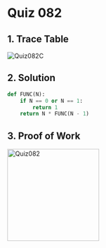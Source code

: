 # Quiz 082

## 1. Trace Table

![Quiz082C](https://github.com/user-attachments/assets/c9520931-9bf9-4845-9843-29d865838124)

## 2. Solution

```.py
def FUNC(N):
    if N == 0 or N == 1:
        return 1
    return N * FUNC(N - 1)
```

## 3. Proof of Work

<img width="209" alt="Quiz082" src="https://github.com/user-attachments/assets/61bd4b29-037e-4517-98b0-cab764040e0e">
